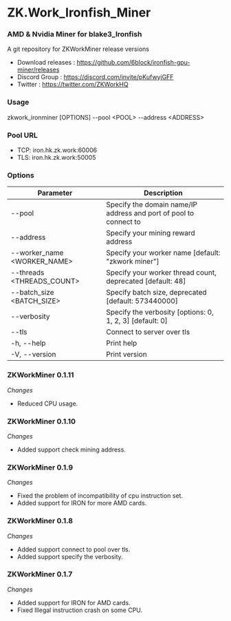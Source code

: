 # ZK.Work_Ironfish_Miner

### AMD & Nvidia Miner for blake3_Ironfish

A git repository for ZKWorkMiner release versions

* Download releases : https://github.com/6block/ironfish-gpu-miner/releases
* Discord Group :  https://discord.com/invite/pKufwyjGFF
* Twitter : https://twitter.com/ZKWorkHQ
 
### Usage

 zkwork_ironminer [OPTIONS] --pool \<POOL\> --address \<ADDRESS\>

### Pool URL
 
 * TCP: iron.hk.zk.work:60006
 * TLS: iron.hk.zk.work:50005

### Options

 Parameter                    | Description                                               
|-----------------------------|--------------------------------------------------------------------|
| --pool <POOL>               | Specify the domain name/IP address and port of pool to connect to  |
| --address <ADDRESS>         | Specify your mining reward address                                 |
| --worker_name <WORKER_NAME> | Specify your worker name [default: "zkwork miner"]                 |
| --threads <THREADS_COUNT>   | Specify your worker thread count, deprecated [default: 48]         |  
| --batch_size <BATCH_SIZE>   | Specify batch size, deprecated [default: 573440000]                |
| --verbosity <VERBOSITY>     | Specify the verbosity [options: 0, 1, 2, 3] [default: 0]           |
| --tls                       | Connect to server over tls                                         |
| -h, --help                  | Print help                                                         |
| -V, --version               | Print version                                                      |

### ZKWorkMiner 0.1.11

_Changes_

- Reduced CPU usage.

### ZKWorkMiner 0.1.10

_Changes_

- Added support check mining address.

### ZKWorkMiner 0.1.9

_Changes_

- Fixed the problem of incompatibility of cpu instruction set. 
- Added support for IRON for more AMD cards.

### ZKWorkMiner 0.1.8

_Changes_

- Added support connect to pool over tls. 
- Added support specify the verbosity.

### ZKWorkMiner 0.1.7

_Changes_

- Added support for IRON for AMD cards. 
- Fixed Illegal instruction crash on some CPU.

